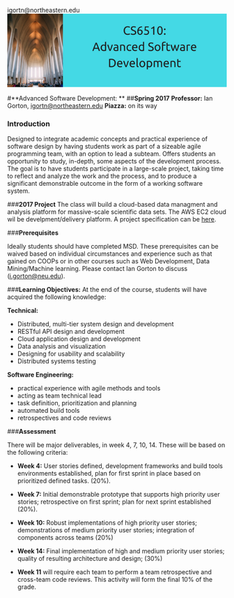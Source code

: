 


igortn&commat;northeastern.edu<br>
[<img src="https://raw.githubusercontent.com/gortonator/CS6510-Advanced-Software-Development/master/img/CS6510.png">](http://tiny.cc/f) <br>

#**Advanced Software Development: **
##**Spring 2017**
**Professor:** Ian Gorton, igortn@northeastern.edu
**Piazza:** on its way

### **Introduction**
Designed to integrate academic concepts and practical experience of software design by having students work as part of a sizeable agile programming team, with an option to lead a subteam. Offers students an opportunity to study, in-depth, some aspects of the development process. The goal is to have students participate in a large-scale project, taking time to reflect and analyze the work and the process, and to produce a significant demonstrable outcome in the form of a working software system.  

###**2017 Project**
The class will build a cloud-based data managment and analysis platform for massive-scale scientific data sets. The AWS EC2 cloud wil be develpment/delivery  platform. A project specification can be [here](https://github.com/gortonator/CS6510-Advanced-Software-Development/blob/master/docs/CS6510ProjectDescription2017.md).

###**Prerequisites**  

Ideally students should have completed MSD. These prerequisites can be waived based on individual circumstances and experience such as that gained on COOPs or in other courses such as Web Development, Data Mining/Machine learning. Please contact Ian Gorton to discuss (i.gorton@neu.edu).

###**Learning Objectives:** 
At the end of the course, students will have acquired the following knowledge:  

**Technical:**   

 - Distributed, multi-tier system design and development   
 - RESTful API   design and development   
 - Cloud application design and development  
 - Data analysis and visualization   
 - Designing for  usability and scalability  
 -  Distributed systems testing

**Software Engineering:**  

 - practical experience with agile methods and tools   
 - acting as team   technical lead   
 - task definition, prioritization and planning  
 - automated  build tools   
 - retrospectives   and code reviews

###**Assessment**  

There will be major deliverables, in week 4, 7, 10, 14. These will be based on the following criteria:  

 - **Week 4:** User stories defined, development frameworks and build tools environments established, plan for first sprint in place based   on prioritized defined tasks. (20%).  
   
 - **Week 7:** Initial demonstrable prototype that supports high priority user stories; retrospective on first sprint; plan for next   sprint established (20%).  
   
 -  **Week 10:** Robust implementations of high priority user stories; demonstrations of medium priority user stories; integration of   components across teams (20%)  
   
 -  **Week 14:** Final implementation of high and medium priority user stories; quality of resulting architecture and design; (30%)  
   
 - **Week 11** will require each team to perform a team retrospective and cross-team code reviews. This activity will form the final 10% of   the grade.





















